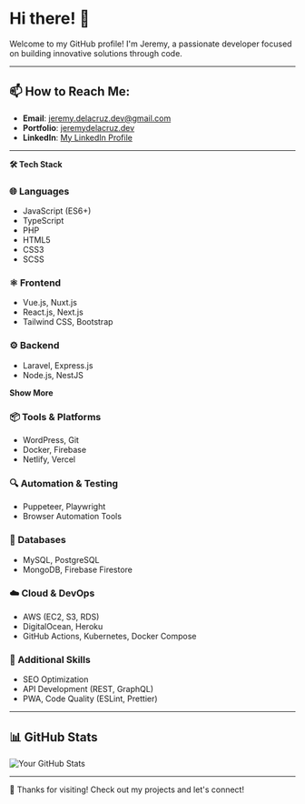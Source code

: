 # Hi there! 👋

Welcome to my GitHub profile! I'm Jeremy, a passionate developer focused on building innovative solutions through code.

---

## 📫 How to Reach Me:
- **Email**: [jeremy.delacruz.dev@gmail.com](mailto:jeremy.delacruz.dev@gmail.com)
- **Portfolio**: [jeremydelacruz.dev](https://jeremydelacruz.dev)
- **LinkedIn**: [My LinkedIn Profile](https://linkedin.com/in/jeremy-dela-cruz-341331278)

---
<strong>🛠️ Tech Stack</strong>
### 🌐 Languages
- JavaScript (ES6+)
- TypeScript
- PHP
- HTML5
- CSS3
- SCSS

### ⚛️ Frontend
- Vue.js, Nuxt.js
- React.js, Next.js
- Tailwind CSS, Bootstrap

### ⚙️ Backend
- Laravel, Express.js
- Node.js, NestJS

<summary><strong>Show More</strong></summary>

### 📦 Tools & Platforms
- WordPress, Git
- Docker, Firebase
- Netlify, Vercel

### 🔍 Automation & Testing
- Puppeteer, Playwright
- Browser Automation Tools

### 📂 Databases
- MySQL, PostgreSQL
- MongoDB, Firebase Firestore

### ☁️ Cloud & DevOps
- AWS (EC2, S3, RDS)
- DigitalOcean, Heroku
- GitHub Actions, Kubernetes, Docker Compose

### 🔧 Additional Skills
- SEO Optimization
- API Development (REST, GraphQL)
- PWA, Code Quality (ESLint, Prettier)

</details>
</details>

---

## 📊 GitHub Stats 
![Your GitHub Stats](https://github-readme-stats.vercel.app/api?username=JDCxDEV&show_icons=true&theme=radical)

---

🌟 Thanks for visiting! Check out my projects and let's connect!
